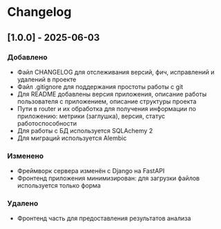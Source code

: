 # Changelog

## [1.0.0] - 2025-06-03

### Добавлено

- Файл CHANGELOG для отслеживания версий, фич, исправлений и удалений в проекте
- Файл .gitignore для поддержания простоты работы с git
- Для README добавлены версия приложения, описание работы пользователя с приложением, 
описание структуры проекта
- Пути в router и их обработка для получения информации по приложению:
метрики (заглушка), версия, статус работоспособности
- Для работы с БД используется SQLAchemy 2
- Для миграций используется Alembic

### Изменено
- Фреймворк сервера изменён с Django на FastAPI
- Фронтенд приложения минимизирован: для загрузки файлов
используется только форма

### Удалено
- Фронтенд часть для предоставления результатов анализа

